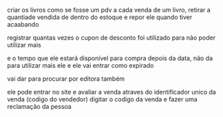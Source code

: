 criar os livros
como se fosse um pdv
a cada venda de um livro, retirar a quantiade vendida de dentro do estoque
e repor ele quando tiver acaabando


registrar quantas vezes o cupon de desconto foi utilizado 
para não poder utilizar mais

e o tempo que ele estará disponível para compra
depois da data, não da para utilizar mais ele e ele vai entrar como expirado

vai dar para procurar por editora também

ele pode entrar no site e avaliar a venda atraves do identificador unico
da venda (codigo do vendedor)
digitar o codigo da venda e fazer uma reclamação da pessoa